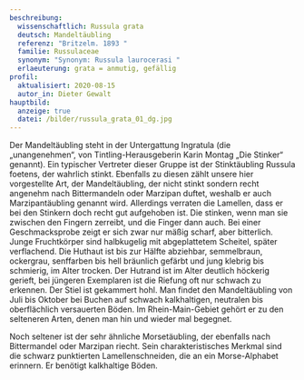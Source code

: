 ```yaml
---
beschreibung:
  wissenschaftlich: Russula grata
  deutsch: Mandeltäubling
  referenz: "Britzelm. 1893 "
  familie: Russulaceae
  synonym: "Synonym: Russula laurocerasi "
  erlaeuterung: grata = anmutig, gefällig
profil:
  aktualisiert: 2020-08-15
  autor_in: Dieter Gewalt
hauptbild:
  anzeige: true
  datei: /bilder/russula_grata_01_dg.jpg
---
```

Der Mandeltäubling steht in der Untergattung Ingratula (die „unangenehmen“, von Tintling-Herausgeberin Karin Montag „Die Stinker“ genannt). Ein typischer Vertreter dieser Gruppe ist der Stinktäubling Russula foetens, der wahrlich stinkt. Ebenfalls zu diesen zählt unsere hier vorgestellte Art, der Mandeltäubling, der nicht stinkt sondern recht angenehm nach Bittermandeln oder Marzipan duftet, weshalb er auch Marzipantäubling genannt wird. Allerdings verraten die Lamellen, dass er bei den Stinkern doch recht gut aufgehoben ist. Die stinken, wenn man sie zwischen den Fingern zerreibt, und die Finger dann auch. Bei einer Geschmacksprobe zeigt er sich zwar nur mäßig scharf, aber bitterlich. Junge Fruchtkörper sind halbkugelig mit abgeplattetem Scheitel, später verflachend. Die Huthaut ist bis zur Hälfte abziehbar, semmelbraun, ockergrau, senffarben bis hell bräunlich gefärbt und jung klebrig bis schmierig, im Alter trocken. Der Hutrand ist im Alter deutlich höckerig gerieft, bei jüngeren Exemplaren ist die Riefung oft nur schwach zu erkennen. Der Stiel ist gekammert hohl. Man findet den Mandeltäubling von Juli bis Oktober bei Buchen auf schwach kalkhaltigen, neutralen bis oberflächlich versauerten Böden. Im Rhein-Main-Gebiet gehört er zu den selteneren Arten, denen man hin und wieder mal begegnet.

Noch seltener ist der sehr ähnliche Morsetäubling, der ebenfalls nach Bittermandel oder Marzipan riecht. Sein charakteristisches Merkmal sind die schwarz punktierten Lamellenschneiden, die an ein Morse-Alphabet erinnern. Er benötigt kalkhaltige Böden.
